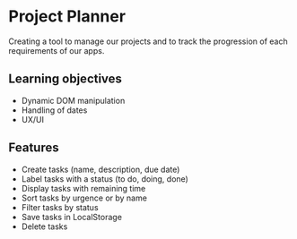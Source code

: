 # Project Planner

Creating a tool to manage our projects and to track the progression of each requirements of our apps.

## Learning objectives

* Dynamic DOM manipulation
* Handling of dates
* UX/UI

## Features

* Create tasks (name, description, due date)
* Label tasks with a status (to do, doing, done)
* Display tasks with remaining time
* Sort tasks by urgence or by name
* Filter tasks by status
* Save tasks in LocalStorage
* Delete tasks